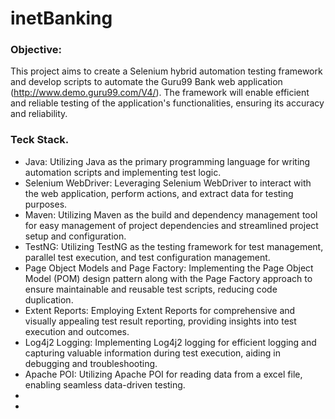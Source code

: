 # inetBanking

### Objective: 
This project aims to create a Selenium hybrid automation testing framework and develop scripts to automate the Guru99 Bank web application (http://www.demo.guru99.com/V4/). The framework will enable efficient and reliable testing of the application's functionalities, ensuring its accuracy and reliability.

### Teck Stack.
- Java: Utilizing Java as the primary programming language for writing automation scripts and implementing test logic.
- Selenium WebDriver: Leveraging Selenium WebDriver to interact with the web application, perform actions, and extract data for testing purposes.
- Maven: Utilizing Maven as the build and dependency management tool for easy management of project dependencies and streamlined project setup and configuration.
- TestNG: Utilizing TestNG as the testing framework for test management, parallel test execution, and test configuration management.
- Page Object Models and Page Factory: Implementing the Page Object Model (POM) design pattern along with the Page Factory approach to ensure maintainable and reusable test scripts, reducing code duplication.
- Extent Reports: Employing Extent Reports for comprehensive and visually appealing test result reporting, providing insights into test execution and outcomes.
- Log4j2 Logging: Implementing Log4j2 logging for efficient logging and capturing valuable information during test execution, aiding in debugging and troubleshooting.
- Apache POI: Utilizing Apache POI for reading data from a excel file, enabling seamless data-driven testing.
- 
-


